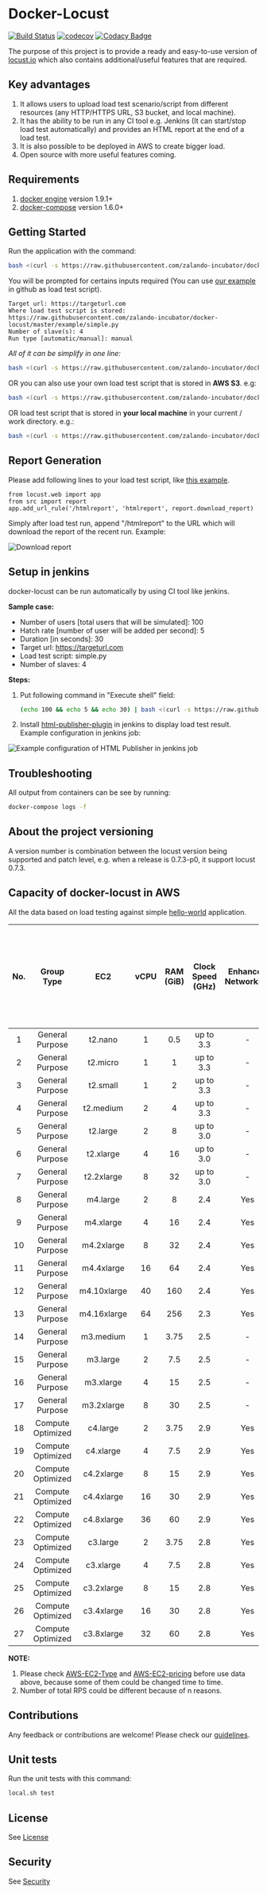 Docker-Locust
=============

[![Build Status](https://travis-ci.org/zalando-incubator/docker-locust.svg?branch=master)](https://travis-ci.org/zalando-incubator/docker-locust)
[![codecov](https://codecov.io/gh/zalando-incubator/docker-locust/branch/master/graph/badge.svg)](https://codecov.io/gh/zalando-incubator/docker-locust)
[![Codacy Badge](https://api.codacy.com/project/badge/Grade/5a235d56b27647f9b73982933c00314a)](https://www.codacy.com/app/butomo1989/docker-locust?utm_source=github.com&amp;utm_medium=referral&amp;utm_content=zalando-incubator/docker-locust&amp;utm_campaign=Badge_Grade)

The purpose of this project is to provide a ready and easy-to-use version of [locust.io] which also contains additional/useful features that are required.

Key advantages
--------------

1. It allows users to upload load test scenario/script from different resources (any HTTP/HTTPS URL, S3 bucket, and local machine).
2. It has the ability to be run in any CI tool e.g. Jenkins (It can start/stop load test automatically) and provides an HTML report at the end of a load test.
3. It is also possible to be deployed in AWS to create bigger load.
4. Open source with more useful features coming.

Requirements
------------
1. [docker engine] version 1.9.1+
2. [docker-compose] version 1.6.0+

Getting Started
---------------

Run the application with the command:

```bash
bash <(curl -s https://raw.githubusercontent.com/zalando-incubator/docker-locust/master/local.sh) deploy
```

You will be prompted for certains inputs required (You can use [our example] in github as load test script).

```
Target url: https://targeturl.com
Where load test script is stored: https://raw.githubusercontent.com/zalando-incubator/docker-locust/master/example/simple.py
Number of slave(s): 4
Run type [automatic/manual]: manual
```

*All of it can be simplify in one line:*

```bash
bash <(curl -s https://raw.githubusercontent.com/zalando-incubator/docker-locust/master/local.sh) deploy https://targeturl.com https://raw.githubusercontent.com/zalando-incubator/docker-locust/master/example/simple.py 4 manual
```

OR you can also use your own load test script that is stored in **AWS S3**. e.g:

```bash
bash <(curl -s https://raw.githubusercontent.com/zalando-incubator/docker-locust/master/local.sh) deploy https://targeturl.com s3://mybucket/mypath/myscript.py 4 manual
```

OR load test script that is stored in **your local machine** in your current / work directory. e.g.:

```bash
bash <(curl -s https://raw.githubusercontent.com/zalando-incubator/docker-locust/master/local.sh) deploy https://targeturl.com myfolder/myscript.py 4 manual
```

Report Generation
-----------------

Please add following lines to your load test script, like [this example].

```
from locust.web import app
from src import report
app.add_url_rule('/htmlreport', 'htmlreport', report.download_report)
```

Simply after load test run, append "/htmlreport" to the URL which will download the report of the recent run. Example:

![][Download report]

Setup in jenkins
----------------

docker-locust can be run automatically by using CI tool like jenkins.

**Sample case:**

- Number of users [total users that will be simulated]: 100
- Hatch rate [number of user will be added per second]: 5
- Duration [in seconds]: 30
- Target url: https://targeturl.com
- Load test script: simple.py
- Number of slaves: 4

**Steps:**

1. Put following command in "Execute shell" field:

	```bash
	(echo 100 && echo 5 && echo 30) | bash <(curl -s https://raw.githubusercontent.com/zalando-incubator/docker-locust/master/local.sh) deploy https://targeturl.com https://raw.githubusercontent.com/zalando-incubator/docker-locust/master/example/simple.py 4 automatic
	```

2. Install [html-publisher-plugin] in jenkins to display load test result. Example configuration in jenkins job:

 ![][HTML-Publisher configuration]

Troubleshooting
---------------

All output from containers can be see by running:

```bash
docker-compose logs -f
```

About the project versioning
----------------------------
A version number is combination between the locust version being supported and patch level, e.g. when a release is 0.7.3-p0, it support locust 0.7.3.

Capacity of docker-locust in AWS
--------------------------------

All the data based on load testing against simple [hello-world] application.

|No.   |Group Type   |EC2   |vCPU   |RAM (GiB)   |Clock Speed (GHz)   |Enhanced Networking   |Max total RPS that can be created per 1 slave machine (rough number)   |Price per hour (EU - Frankfurt)   |RPS per cent   |
|:---:|:---:|:---:|:---:|:---:|:---:|:---:|:---:|:---:|:---:|
|1|General Purpose|t2.nano|1|0.5|up to 3.3|-|200|$0.0068|294.12|
|2|General Purpose|t2.micro|1|1|up to 3.3|-|500|$0.014|357.14|
|3|General Purpose|t2.small|1|2|up to 3.3|-|500|$0.027|185.19|
|4|General Purpose|t2.medium|2|4|up to 3.3|-|1100|$0.054|203.7|
|5|General Purpose|t2.large|2|8|up to 3.0|-|1100|$0.108|101.85|
|6|General Purpose|t2.xlarge|4|16|up to 3.0|-|2200|$0.216|101.85|
|7|General Purpose|t2.2xlarge|8|32|up to 3.0|-|4700|$0.432|108.8|
|8|General Purpose|m4.large|2|8|2.4|Yes|700|$0.12|58.33|
|9|General Purpose|m4.xlarge|4|16|2.4|Yes|1500|$0.24|62.5|
|10|General Purpose|m4.2xlarge|8|32|2.4|Yes|2500|$0.48|52.08|
|11|General Purpose|m4.4xlarge|16|64|2.4|Yes|6500|$0.96|67.71|
|12|General Purpose|m4.10xlarge|40|160|2.4|Yes|10000|$2.4|41.67|
|13|General Purpose|m4.16xlarge|64|256|2.3|Yes|17000|$3.84|44.27|
|14|General Purpose|m3.medium|1|3.75|2.5|-|250|$0.079|31.65|
|15|General Purpose|m3.large|2|7.5|2.5|-|600|$0.158|37.97|
|16|General Purpose|m3.xlarge|4|15|2.5|-|1300|$0.315|41.27|
|17|General Purpose|m3.2xlarge|8|30|2.5|-|2600|$0.632|41.14|
|18|Compute Optimized|c4.large|2|3.75|2.9|Yes|800|$0.114|70.18|
|19|Compute Optimized|c4.xlarge|4|7.5|2.9|Yes|1600|$0.227|70.48|
|20|Compute Optimized|c4.2xlarge|8|15|2.9|Yes|2500|$0.454|55.07|
|21|Compute Optimized|c4.4xlarge|16|30|2.9|Yes|6500|$0.909|71.51|
|22|Compute Optimized|c4.8xlarge|36|60|2.9|Yes|12500|$1.817|68.79|
|23|Compute Optimized|c3.large|2|3.75|2.8|Yes|650|$0.129|50.39|
|24|Compute Optimized|c3.xlarge|4|7.5|2.8|Yes|1300|$0.258|50.39|
|25|Compute Optimized|c3.2xlarge|8|15|2.8|Yes|2500|$0.516|48.45|
|26|Compute Optimized|c3.4xlarge|16|30|2.8|Yes|5500|$1.032|53.29|
|27|Compute Optimized|c3.8xlarge|32|60|2.8|Yes|9000|$2.064|43.6|

**NOTE:**

1. Please check [AWS-EC2-Type] and [AWS-EC2-pricing] before use data above, because some of them could be changed time to time.
2. Number of total RPS could be different because of n reasons.

Contributions
-------------
Any feedback or contributions are welcome! Please check our [guidelines].

Unit tests
----------

Run the unit tests with this command:

```bash
local.sh test
```

License
-------
See [License]

Security
--------
See [Security]

[locust.io]: <http://locust.io>
[Jenkins]: <https://jenkins.io>
[docker engine]: <https://docs.docker.com/engine/installation/>
[docker-compose]: <https://docs.docker.com/compose/install/>
[our example]: <https://raw.githubusercontent.com/zalando-incubator/docker-locust/master/example/simple.py>
[awscli]: <http://docs.aws.amazon.com/cli/latest/userguide/installing.html>
[html-publisher-plugin]: <https://wiki.jenkins-ci.org/display/JENKINS/HTML+Publisher+Plugin>
[this example]: <https://github.com/zalando-incubator/docker-locust/blob/master/example/simple.py#L4-L9>
[Download report]: <images/download_report.png> "Download report"
[HTML-Publisher configuration]: <images/usage_html_publisher.png> "Example configuration of HTML Publisher in jenkins job"
[hello-world]: <https://github.com/zalando-incubator/docker-locust/blob/master/flask-sample/app.py>
[AWS-EC2-Type]: <https://aws.amazon.com/ec2/instance-types/>
[AWS-EC2-pricing]: <https://aws.amazon.com/ec2/pricing/on-demand/?nc1=h_ls>
[guidelines]: <CONTRIBUTING.md>
[maintainers]: <MAINTAINERS>
[License]: <LICENSE>
[Security]: <SECURITY.md>
